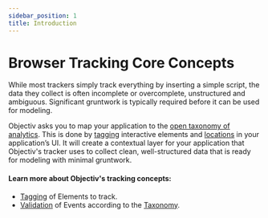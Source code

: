 ```yaml
---
sidebar_position: 1
title: Introduction
---
```


# Browser Tracking Core Concepts

While most trackers simply track everything by inserting a simple script, the data they collect is often incomplete or overcomplete, unstructured and ambiguous. Significant gruntwork is typically required before it can be used for modeling. 

Objectiv asks you to map your application to the [open taxonomy of analytics](/taxonomy). This is done by [tagging](/tracking/browser/core-concepts/tagging.md) interactive elements and [locations](/tracking/core-concepts/locations.md) in your application’s UI. It will create a contextual layer for your application that Objectiv's tracker uses to collect clean, well-structured data that is ready for modeling with minimal gruntwork. 

#### Learn more about Objectiv's tracking concepts:
- [Tagging](/tracking/browser/core-concepts/tagging.md) of Elements to track.
- [Validation](/tracking/browser/core-concepts/validation.md) of Events according to the [Taxonomy](/taxonomy/introduction.md).
